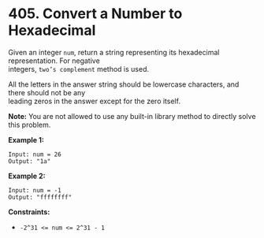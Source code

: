 # 405. Convert a Number to Hexadecimal

Given an integer `num`, return a string representing its hexadecimal representation. For negative  
integers, `two’s complement` method is used.

All the letters in the answer string should be lowercase characters, and there should not be any  
leading zeros in the answer except for the zero itself.

**Note:** You are not allowed to use any built-in library method to directly solve this problem.

**Example 1:**

    Input: num = 26
    Output: "1a"

**Example 2:**

    Input: num = -1
    Output: "ffffffff"

**Constraints:**

- `-2^31 <= num <= 2^31 - 1`
